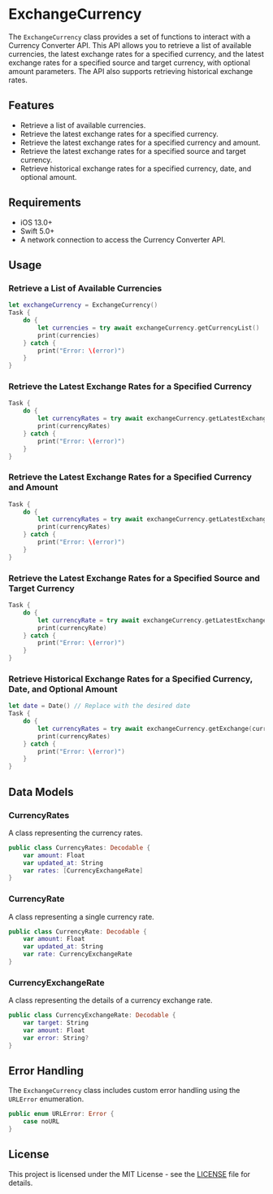 # ExchangeCurrency

The `ExchangeCurrency` class provides a set of functions to interact with a Currency Converter API. This API allows you to retrieve a list of available currencies, the latest exchange rates for a specified currency, and the latest exchange rates for a specified source and target currency, with optional amount parameters. The API also supports retrieving historical exchange rates.

## Features

- Retrieve a list of available currencies.
- Retrieve the latest exchange rates for a specified currency.
- Retrieve the latest exchange rates for a specified currency and amount.
- Retrieve the latest exchange rates for a specified source and target currency.
- Retrieve historical exchange rates for a specified currency, date, and optional amount.

## Requirements

- iOS 13.0+
- Swift 5.0+
- A network connection to access the Currency Converter API.

## Usage

### Retrieve a List of Available Currencies

```swift
let exchangeCurrency = ExchangeCurrency()
Task {
    do {
        let currencies = try await exchangeCurrency.getCurrencyList()
        print(currencies)
    } catch {
        print("Error: \(error)")
    }
}
```

### Retrieve the Latest Exchange Rates for a Specified Currency

```swift
Task {
    do {
        let currencyRates = try await exchangeCurrency.getLatestExchange(currency: "USD")
        print(currencyRates)
    } catch {
        print("Error: \(error)")
    }
}
```

### Retrieve the Latest Exchange Rates for a Specified Currency and Amount

```swift
Task {
    do {
        let currencyRates = try await exchangeCurrency.getLatestExchange(currency: "USD", amount: 100.0)
        print(currencyRates)
    } catch {
        print("Error: \(error)")
    }
}
```

### Retrieve the Latest Exchange Rates for a Specified Source and Target Currency

```swift
Task {
    do {
        let currencyRate = try await exchangeCurrency.getLatestExchange(currency: "USD", target: "EUR")
        print(currencyRate)
    } catch {
        print("Error: \(error)")
    }
}
```

### Retrieve Historical Exchange Rates for a Specified Currency, Date, and Optional Amount

```swift
let date = Date() // Replace with the desired date
Task {
    do {
        let currencyRates = try await exchangeCurrency.getExchange(currency: "USD", date: date)
        print(currencyRates)
    } catch {
        print("Error: \(error)")
    }
}
```

## Data Models

### CurrencyRates

A class representing the currency rates.

```swift
public class CurrencyRates: Decodable {
    var amount: Float
    var updated_at: String
    var rates: [CurrencyExchangeRate]
}
```

### CurrencyRate

A class representing a single currency rate.

```swift
public class CurrencyRate: Decodable {
    var amount: Float
    var updated_at: String
    var rate: CurrencyExchangeRate
}
```

### CurrencyExchangeRate

A class representing the details of a currency exchange rate.

```swift
public class CurrencyExchangeRate: Decodable {
    var target: String
    var amount: Float
    var error: String?
}
```

## Error Handling

The `ExchangeCurrency` class includes custom error handling using the `URLError` enumeration.

```swift
public enum URLError: Error {
    case noURL
}
```

## License

This project is licensed under the MIT License - see the [LICENSE](LICENSE) file for details.
